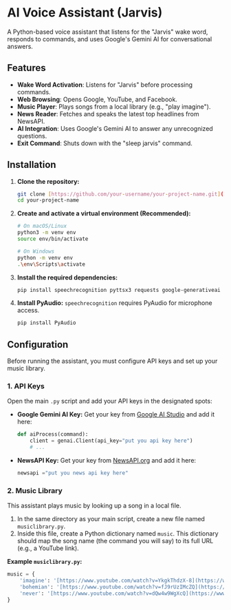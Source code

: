 # AI Voice Assistant (Jarvis)

A Python-based voice assistant that listens for the "Jarvis" wake word, responds to commands, and uses Google's Gemini AI for conversational answers.

## Features

* **Wake Word Activation**: Listens for "Jarvis" before processing commands.
* **Web Browsing**: Opens Google, YouTube, and Facebook.
* **Music Player**: Plays songs from a local library (e.g., "play imagine").
* **News Reader**: Fetches and speaks the latest top headlines from NewsAPI.
* **AI Integration**: Uses Google's Gemini AI to answer any unrecognized questions.
* **Exit Command**: Shuts down with the "sleep jarvis" command.

## Installation

1.  **Clone the repository:**
    ```bash
    git clone [https://github.com/your-username/your-project-name.git](https://github.com/your-username/your-project-name.git)
    cd your-project-name
    ```

2.  **Create and activate a virtual environment (Recommended):**
    ```bash
    # On macOS/Linux
    python3 -m venv env
    source env/bin/activate

    # On Windows
    python -m venv env
    .\env\Scripts\activate
    ```

3.  **Install the required dependencies:**
    ```bash
    pip install speechrecognition pyttsx3 requests google-generativeai
    ```

4.  **Install PyAudio:**
    `speechrecognition` requires PyAudio for microphone access.
    ```bash
    pip install PyAudio
    ```

## Configuration

Before running the assistant, you must configure API keys and set up your music library.

### 1. API Keys

Open the main `.py` script and add your API keys in the designated spots:

* **Google Gemini AI Key:**
    Get your key from [Google AI Studio](https://aistudio.google.com/) and add it here:
    ```python
    def aiProcess(command):
        client = genai.Client(api_key="put you api key here") 
        # ...
    ```

* **NewsAPI Key:**
    Get your key from [NewsAPI.org](https://newsapi.org/) and add it here:
    ```python
    newsapi ="put you news api key here"
    ```

### 2. Music Library

This assistant plays music by looking up a song in a local file.

1.  In the same directory as your main script, create a new file named `musiclibrary.py`.
2.  Inside this file, create a Python dictionary named `music`. This dictionary should map the song name (the command you will say) to its full URL (e.g., a YouTube link).

**Example `musiclibrary.py`:**
```python
music = {
    'imagine': '[https://www.youtube.com/watch?v=YkgkThdzX-8](https://www.youtube.com/watch?v=YkgkThdzX-8)',
    'bohemian': '[https://www.youtube.com/watch?v=fJ9rUzIMcZQ](https://www.youtube.com/watch?v=fJ9rUzIMcZQ)',
    'never': '[https://www.youtube.com/watch?v=dQw4w9WgXcQ](https://www.youtube.com/watch?v=dQw4w9WgXcQ)'
}
